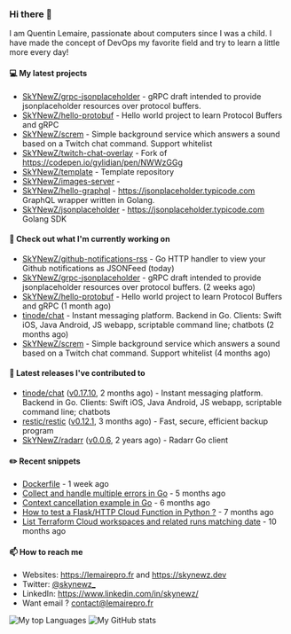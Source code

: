 ### Hi there 👋

I am Quentin Lemaire, passionate about computers since I was a child.
I have made the concept of DevOps my favorite field and try to learn a little more every day!

#### 💻 My latest projects


- [SkYNewZ/grpc-jsonplaceholder](https://github.com/SkYNewZ/grpc-jsonplaceholder) - gRPC draft intended to provide jsonplaceholder resources over protocol buffers.
- [SkYNewZ/hello-protobuf](https://github.com/SkYNewZ/hello-protobuf) - Hello world project to learn Protocol Buffers and gRPC
- [SkYNewZ/screm](https://github.com/SkYNewZ/screm) - Simple background service which answers a sound based on a Twitch chat command. Support whitelist
- [SkYNewZ/twitch-chat-overlay](https://github.com/SkYNewZ/twitch-chat-overlay) - Fork of https://codepen.io/gylidian/pen/NWWzGGg
- [SkYNewZ/template](https://github.com/SkYNewZ/template) - Template repository
- [SkYNewZ/images-server](https://github.com/SkYNewZ/images-server) - 
- [SkYNewZ/hello-graphql](https://github.com/SkYNewZ/hello-graphql) - https://jsonplaceholder.typicode.com GraphQL wrapper written in Golang.
- [SkYNewZ/jsonplaceholder](https://github.com/SkYNewZ/jsonplaceholder) - https://jsonplaceholder.typicode.com Golang SDK

#### 👷 Check out what I'm currently working on


- [SkYNewZ/github-notifications-rss](https://github.com/SkYNewZ/github-notifications-rss) - Go HTTP handler to view your Github notifications as JSONFeed (today)
- [SkYNewZ/grpc-jsonplaceholder](https://github.com/SkYNewZ/grpc-jsonplaceholder) - gRPC draft intended to provide jsonplaceholder resources over protocol buffers. (2 weeks ago)
- [SkYNewZ/hello-protobuf](https://github.com/SkYNewZ/hello-protobuf) - Hello world project to learn Protocol Buffers and gRPC (1 month ago)
- [tinode/chat](https://github.com/tinode/chat) - Instant messaging platform. Backend in Go. Clients: Swift iOS, Java Android, JS webapp, scriptable command line; chatbots (2 months ago)
- [SkYNewZ/screm](https://github.com/SkYNewZ/screm) - Simple background service which answers a sound based on a Twitch chat command. Support whitelist (4 months ago)

#### 🚀 Latest releases I've contributed to


- [tinode/chat](https://github.com/tinode/chat) ([v0.17.10](https://github.com/tinode/chat/releases/tag/v0.17.10), 2 months ago) - Instant messaging platform. Backend in Go. Clients: Swift iOS, Java Android, JS webapp, scriptable command line; chatbots
- [restic/restic](https://github.com/restic/restic) ([v0.12.1](https://github.com/restic/restic/releases/tag/v0.12.1), 3 months ago) - Fast, secure, efficient backup program
- [SkYNewZ/radarr](https://github.com/SkYNewZ/radarr) ([v0.0.6](https://github.com/SkYNewZ/radarr/releases/tag/v0.0.6), 2 years ago) - Radarr Go client

#### ✏️ Recent snippets


- [Dockerfile](https://gist.github.com/0a0e1b32f91ea09efa1f5bdfef480b21) - 1 week ago
- [Collect and handle multiple errors in Go](https://gist.github.com/f430d44a9bab539696c27b98c44a7921) - 5 months ago
- [Context cancellation example in Go](https://gist.github.com/36b5256e0f0c4094cadfc1d9f1f96547) - 6 months ago
- [How to test a Flask/HTTP Cloud Function in Python ?](https://gist.github.com/aa4fb352c52e209776e11ba442160544) - 7 months ago
- [List Terraform Cloud workspaces and related runs matching date](https://gist.github.com/38ea3bbebcdaca62f3bbaeee49ce156b) - 10 months ago

#### 📫 How to reach me

- Websites: https://lemairepro.fr and https://skynewz.dev
- Twitter: [@skynewz_](https://twitter.com/skynewz_)
- LinkedIn: https://www.linkedin.com/in/skynewz/
- Want email ? [contact@lemairepro.fr](mailto:contact@lemairepro.fr?subject=Contact%20from%20your%20Github%20Profile)

![My top Languages](https://github-readme-stats.vercel.app/api/top-langs/?username=skynewz&hide=javascript,html,css,typescript&layout=compact)
![My GitHub stats](https://github-readme-stats.vercel.app/api?username=skynewz&count_private=true&show_icons=true)
